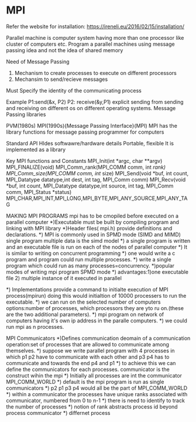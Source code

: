 # MPI
Refer the website for installation:
  https://ireneli.eu/2016/02/15/installation/
  
 Parallel machine is computer system having more than one processor like cluster of computers etc.
 Program a parallel machines using message passing idea and not the idea of shared memory
 
 Need of Message Passing
  1) Mechanism to create processes to execute on different processors
  2) Mechansim to send/recieve messages
  
 Must Specify the identity of the communicating process
 
 Example
 P1:send(&x, P2)  P2: receive(&y,P1)
 explicit sending from sending and receiving on different os on different operating systems.
 Message Passing libraries
 
 PVM(1980s)
 MPI(1990s){Message Passing Interface}(MPI)
 MPI has the library functions for message passing programmer for computers
 
 Standard API
 HIdes softwawre/hardware details
 Portable, flexible
 It is implemented as a library
 
 Key MPI functions and Constants
 MPI_Init(int *argc, char **argv) 
 MPI_FINALIZE(void)
 MPI_Comm_rank(MPI_COMM comm, int *rank)
 MPI_Comm_size(MPI_COMM comm, int* size)
 MPI_Send(void *buf, int count, MPI_Datatype datatype,int dest, int tag, MPI_Comm comm)
 MPI_Recv(void *buf, int count, MPI_Datatype datatype,int source, int tag, MPI_Comm comm, MPI_Status *status)
 MPI_CHAR,MPI_INT,MPI_LONG,MPI_BYTE,MPI_ANY_SOURCE,MPI_ANY_TAG
 
 
MAKING MPI PROGRAMS
mpi has to be cmopiled before executed on a parallel computer
*)Executable must be built by compiling program and linking with MPI library
*)Header files( mpi.h) provide definitions and declarations.
*) MPI is commonly used in SPMD mode (SIMD and MIMD) single program multiple data is the simd model 
*) a single program is written and an executable file is run on each of the nodes of parallel computer
*) It is similar to writing on concurrent programming
*) one would write a c program and program could run multiple processes.
*) write a single program which could run as many processes=concurrency.
*)popular modes of writing mpi program SPMD mode
*) advantages:1)one executable file
              2) multiple instance of it executed in parallel
              
*) Implementations provide a command to initialte execution of MPI process(mpirun) doing this would initialtion of 10000 processers to run the executable.
*) we can run on the selected number of computers options:number of processes, which processors they are yto ru on.(these are the two additional parameters).
*) mpi program on network of computers having it's own ip address in the paralle computers.
*) we could run mpi as n processes. 

MPI Communicators
*)Defines communication deomain of a communication operation:set of processes that are allowed to communicate among themselves.
*) suppose we write parallel program with 4 processes in which p1 p2 have to communicate with each other and p3 p4 has to communicate and towards the end p4 and p1
*) to achieve this we can define the communicators for each processes. communicator is the construct wihin the mpi
*) Initially all processes are int the communicator MPI_COMM_WORLD
*) default is the mpi program is run as single communicators
*) p2 p1 p3 p4 would all be the part of MPI_COMM_WORLD
*) within a communicator the processes have unique ranks associated with communicator, numbered from 0 to n-1
*) there is need to identify to track the number of processes 
*) notion of rank abstracts process id beyond process communicator
*) differnet process
